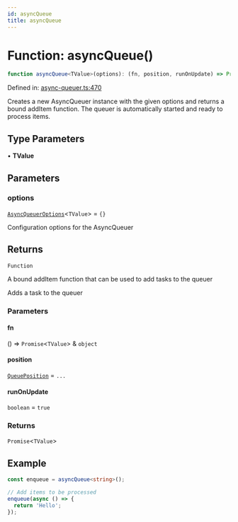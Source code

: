 ```yaml
---
id: asyncQueue
title: asyncQueue
---
```


<!-- DO NOT EDIT: this page is autogenerated from the type comments -->

# Function: asyncQueue()

```ts
function asyncQueue<TValue>(options): (fn, position, runOnUpdate) => Promise<TValue>
```

Defined in: [async-queuer.ts:470](https://github.com/TanStack/pacer/blob/main/packages/pacer/src/async-queuer.ts#L470)

Creates a new AsyncQueuer instance with the given options and returns a bound addItem function.
The queuer is automatically started and ready to process items.

## Type Parameters

• **TValue**

## Parameters

### options

[`AsyncQueuerOptions`](../interfaces/asyncqueueroptions.md)\<`TValue`\> = `{}`

Configuration options for the AsyncQueuer

## Returns

`Function`

A bound addItem function that can be used to add tasks to the queuer

Adds a task to the queuer

### Parameters

#### fn

() => `Promise`\<`TValue`\> & `object`

#### position

[`QueuePosition`](../type-aliases/queueposition.md) = `...`

#### runOnUpdate

`boolean` = `true`

### Returns

`Promise`\<`TValue`\>

## Example

```ts
const enqueue = asyncQueue<string>();

// Add items to be processed
enqueue(async () => {
  return 'Hello';
});
```
